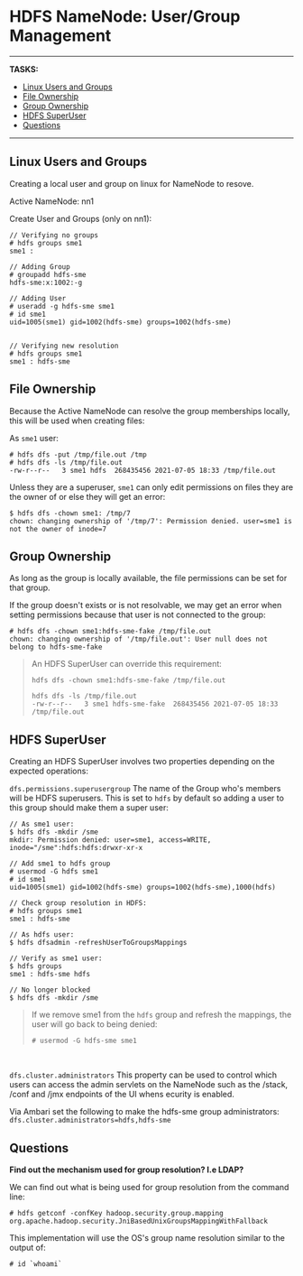 # HDFS NameNode: User/Group Management

---
__TASKS:__

<!-- toc -->

- [Linux Users and Groups](#Linux-Users-and-Groups)
- [File Ownership](#File-Ownership)
- [Group Ownership](#Group-Ownership)
- [HDFS SuperUser](#HDFS-SuperUser)
- [Questions](#Questions)

<!-- tocstop -->

---


## Linux Users and Groups

Creating a local user and group on linux for NameNode to resove. 

Active NameNode: nn1

Create User and Groups (only on nn1):

```
// Verifying no groups
# hdfs groups sme1
sme1 :

// Adding Group
# groupadd hdfs-sme
hdfs-sme:x:1002:-g

// Adding User
# useradd -g hdfs-sme sme1
# id sme1
uid=1005(sme1) gid=1002(hdfs-sme) groups=1002(hdfs-sme)


// Verifying new resolution
# hdfs groups sme1
sme1 : hdfs-sme
```

## File Ownership 
Because the Active NameNode can resolve the group memberships locally, this will be used when creating files: 

As `sme1` user:
```
# hdfs dfs -put /tmp/file.out /tmp
# hdfs dfs -ls /tmp/file.out
-rw-r--r--   3 sme1 hdfs  268435456 2021-07-05 18:33 /tmp/file.out
```

Unless they are a superuser, `sme1` can only edit permissions on files they are the owner of or else they will get an error: 
```
$ hdfs dfs -chown sme1: /tmp/7
chown: changing ownership of '/tmp/7': Permission denied. user=sme1 is not the owner of inode=7
```



## Group Ownership
As long as the group is locally available, the file permissions can be set for that group.

If the group doesn't exists or is not resolvable, we may get an error when setting permissions because that user is not connected to the group: 

```
# hdfs dfs -chown sme1:hdfs-sme-fake /tmp/file.out
chown: changing ownership of '/tmp/file.out': User null does not belong to hdfs-sme-fake
```
> An HDFS SuperUser can override this requirement:
> ```
> hdfs dfs -chown sme1:hdfs-sme-fake /tmp/file.out
> 
> hdfs dfs -ls /tmp/file.out
> -rw-r--r--   3 sme1 hdfs-sme-fake  268435456 2021-07-05 18:33 /tmp/file.out
>```


## HDFS SuperUser
Creating an HDFS SuperUser involves two properties depending on the expected operations: 

`dfs.permissions.superusergroup`
The name of the Group who's members will be HDFS superusers. This is set to `hdfs` by default so adding a user to this group should make them a super user: 

```
// As sme1 user:
$ hdfs dfs -mkdir /sme
mkdir: Permission denied: user=sme1, access=WRITE, inode="/sme":hdfs:hdfs:drwxr-xr-x

// Add sme1 to hdfs group
# usermod -G hdfs sme1
# id sme1
uid=1005(sme1) gid=1002(hdfs-sme) groups=1002(hdfs-sme),1000(hdfs)

// Check group resolution in HDFS: 
# hdfs groups sme1
sme1 : hdfs-sme

// As hdfs user: 
$ hdfs dfsadmin -refreshUserToGroupsMappings

// Verify as sme1 user: 
$ hdfs groups
sme1 : hdfs-sme hdfs

// No longer blocked 
$ hdfs dfs -mkdir /sme
```

> If we remove sme1 from the `hdfs` group and refresh the mappings, the user will go back to being denied: 
> ```
> # usermod -G hdfs-sme sme1
> ```

&nbsp;


`dfs.cluster.administrators`
This property can be used to control which users can access the admin servlets on the NameNode such as the /stack, /conf and /jmx endpoints of the UI whens ecurity is enabled. 

Via Ambari set the following to make the hdfs-sme group administrators:
`dfs.cluster.administrators=hdfs,hdfs-sme`



## Questions

__Find out the mechanism used for group resolution? I.e LDAP?__

We can find out what is being used for group resolution from the command line: 
```
# hdfs getconf -confKey hadoop.security.group.mapping
org.apache.hadoop.security.JniBasedUnixGroupsMappingWithFallback
```

This implementation will use the OS's group name resolution similar to the output of: 
```
# id `whoami`
```



